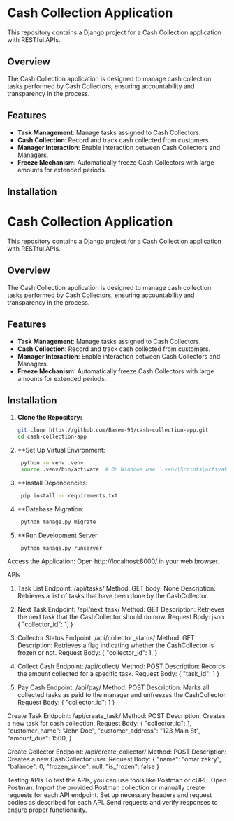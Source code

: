 # Cash Collection Application

This repository contains a Django project for a Cash Collection application with RESTful APIs.

## Overview

The Cash Collection application is designed to manage cash collection tasks performed by Cash Collectors, ensuring accountability and transparency in the process.

## Features

- **Task Management**: Manage tasks assigned to Cash Collectors.
- **Cash Collection**: Record and track cash collected from customers.
- **Manager Interaction**: Enable interaction between Cash Collectors and Managers.
- **Freeze Mechanism**: Automatically freeze Cash Collectors with large amounts for extended periods.

## Installation

# Cash Collection Application

This repository contains a Django project for a Cash Collection application with RESTful APIs.

## Overview

The Cash Collection application is designed to manage cash collection tasks performed by Cash Collectors, ensuring accountability and transparency in the process.

## Features

- **Task Management**: Manage tasks assigned to Cash Collectors.
- **Cash Collection**: Record and track cash collected from customers.
- **Manager Interaction**: Enable interaction between Cash Collectors and Managers.
- **Freeze Mechanism**: Automatically freeze Cash Collectors with large amounts for extended periods.

## Installation

1. **Clone the Repository:**
   ```bash
   git clone https://github.com/Basem-93/cash-collection-app.git
   cd cash-collection-app


2. **Set Up Virtual Environment:
   ```bash
    python -m venv .venv
    source .venv/bin/activate  # On Windows use `.venv\Scripts\activate`


3. **Install Dependencies:
   ```bash
    pip install -r requirements.txt


4. **Database Migration:
   ```bash
    python manage.py migrate


5. **Run Development Server:
   ```bash
    python manage.py runserver


Access the Application:
    Open http://localhost:8000/ in your web browser.

APIs

1) Task List
Endpoint: /api/tasks/
Method: GET
body: None
Description: Retrieves a list of tasks that have been done by the CashCollector.

2) Next Task
Endpoint: /api/next_task/
Method: GET
Description: Retrieves the next task that the CashCollector should do now.
Request Body:
json
{
    "collector_id": 1,
}


4) Collector Status
Endpoint: /api/collector_status/
Method: GET
Description: Retrieves a flag indicating whether the CashCollector is frozen or not.
Request Body:
{
    "collector_id": 1,
}


6) Collect Cash
Endpoint: /api/collect/
Method: POST
Description: Records the amount collected for a specific task.
Request Body:
{
    "task_id": 1
}

7) Pay Cash
Endpoint: /api/pay/
Method: POST
Description: Marks all collected tasks as paid to the manager and unfreezes the CashCollector.
Request Body:
{
    "collector_id": 1
}


Create Task
Endpoint: /api/create_task/
Method: POST
Description: Creates a new task for cash collection.
Request Body:
{
    "collector_id": 1,
    "customer_name": "John Doe",
    "customer_address": "123 Main St",
    "amount_due": 1500,
}


Create Collector
Endpoint: /api/create_collector/
Method: POST
Description: Creates a new CashCollector user.
Request Body:
{
    "name": "omar zekry",
    "balance": 0,
    "frozen_since": null,
    "is_frozen": false
}



Testing APIs
To test the APIs, you can use tools like Postman or cURL.
Open Postman.
Import the provided Postman collection or manually create requests for each API endpoint.
Set up necessary headers and request bodies as described for each API.
Send requests and verify responses to ensure proper functionality.
